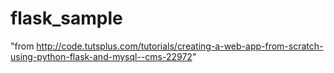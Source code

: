 # flask_sample
"from http://code.tutsplus.com/tutorials/creating-a-web-app-from-scratch-using-python-flask-and-mysql--cms-22972"
